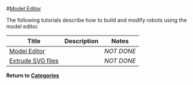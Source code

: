 #[Model Editor][1]

The following tutorials describe how to build and modify robots using the model editor.

|Title|Description|Notes|
|----|----|----|
|[Model Editor][2]||*NOT DONE*|
|[Extrude SVG files][3]||*NOT DONE*|

**Return to [Categories][4]**

[1]: http://gazebosim.org/tutorials?cat=model_editor_top
[2]: ../gazebo_notes/model_editor.md
[3]: ../gazebo_notes/svg_files.md
[4]: ../gazebo_notes.md
